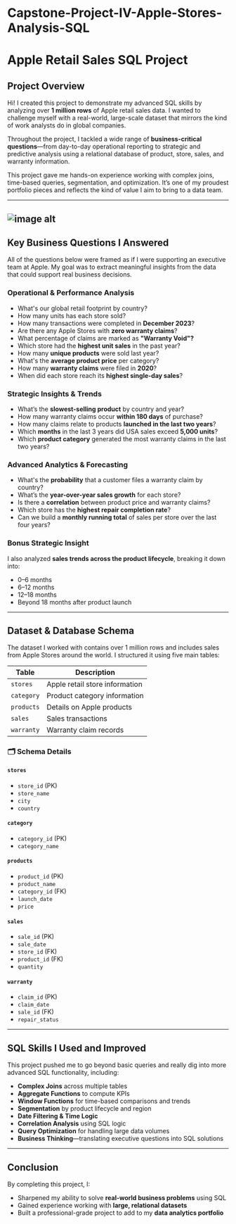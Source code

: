 # Capstone-Project-IV-Apple-Stores-Analysis-SQL

# Apple Retail Sales SQL Project

## Project Overview

Hi! I created this project to demonstrate my advanced SQL skills by analyzing over **1 million rows** of Apple retail sales data. I wanted to challenge myself with a real-world, large-scale dataset that mirrors the kind of work analysts do in global companies.

Throughout the project, I tackled a wide range of **business-critical questions**—from day-to-day operational reporting to strategic and predictive analysis using a relational database of product, store, sales, and warranty information.

This project gave me hands-on experience working with complex joins, time-based queries, segmentation, and optimization. It’s one of my proudest portfolio pieces and reflects the kind of value I aim to bring to a data team.

---
![image alt](https://github.com/thandipearl/Capstone-Project-IV-One-Million-rows-Apple-Stores-Analysis-SQL/blob/4f2f1d236653a59eed89b12a8b115977c7efc570/apple-store-palo-alto.jpg)
---

## Key Business Questions I Answered

All of the questions below were framed as if I were supporting an executive team at Apple. My goal was to extract meaningful insights from the data that could support real business decisions.

### Operational & Performance Analysis
- What's our global retail footprint by country?
- How many units has each store sold?
- How many transactions were completed in **December 2023**?
- Are there any Apple Stores with **zero warranty claims**?
- What percentage of claims are marked as **"Warranty Void"?**
- Which store had the **highest unit sales** in the past year?
- How many **unique products** were sold last year?
- What's the **average product price** per category?
- How many **warranty claims** were filed in **2020**?
- When did each store reach its **highest single-day sales**?

###  Strategic Insights & Trends
- What’s the **slowest-selling product** by country and year?
- How many warranty claims occur **within 180 days** of purchase?
- How many claims relate to products **launched in the last two years**?
- Which **months** in the last 3 years did USA sales exceed **5,000 units**?
- Which **product category** generated the most warranty claims in the last two years?

###  Advanced Analytics & Forecasting
- What's the **probability** that a customer files a warranty claim by country?
- What’s the **year-over-year sales growth** for each store?
- Is there a **correlation** between product price and warranty claims?
- Which store has the **highest repair completion rate**?
- Can we build a **monthly running total** of sales per store over the last four years?

###  Bonus Strategic Insight
I also analyzed **sales trends across the product lifecycle**, breaking it down into:
- 0–6 months  
- 6–12 months  
- 12–18 months  
- Beyond 18 months after product launch

---

##  Dataset & Database Schema

The dataset I worked with contains over 1 million rows and includes sales from Apple Stores around the world. I structured it using five main tables:

| Table      | Description                           |
|------------|---------------------------------------|
| `stores`   | Apple retail store information        |
| `category` | Product category information          |
| `products` | Details on Apple products             |
| `sales`    | Sales transactions                    |
| `warranty` | Warranty claim records                |

### 🗂️ Schema Details

#### `stores`
- `store_id` (PK)  
- `store_name`  
- `city`  
- `country`  

#### `category`
- `category_id` (PK)  
- `category_name`  

#### `products`
- `product_id` (PK)  
- `product_name`  
- `category_id` (FK)  
- `launch_date`  
- `price`  

#### `sales`
- `sale_id` (PK)  
- `sale_date`  
- `store_id` (FK)  
- `product_id` (FK)  
- `quantity`  

#### `warranty`
- `claim_id` (PK)  
- `claim_date`  
- `sale_id` (FK)  
- `repair_status`  

---

##  SQL Skills I Used and Improved

This project pushed me to go beyond basic queries and really dig into more advanced SQL functionality, including:

-  **Complex Joins** across multiple tables  
-  **Aggregate Functions** to compute KPIs  
-  **Window Functions** for time-based comparisons and trends  
-  **Segmentation** by product lifecycle and region  
-  **Date Filtering & Time Logic**  
-  **Correlation Analysis** using SQL logic  
-  **Query Optimization** for handling large data volumes  
-  **Business Thinking**—translating executive questions into SQL solutions  

---

##  Conclusion

By completing this project, I:
- Sharpened my ability to solve **real-world business problems** using SQL  
- Gained experience working with **large, relational datasets**  
- Built a professional-grade project to add to my **data analytics portfolio**






